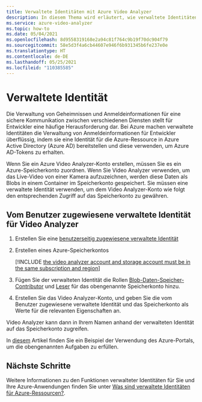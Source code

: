 ```yaml
---
title: Verwaltete Identitäten mit Azure Video Analyzer
description: In diesem Thema wird erläutert, wie verwaltete Identitäten mit Azure Video Analyzer verwendet werden.
ms.service: azure-video-analyzer
ms.topic: how-to
ms.date: 05/04/2021
ms.openlocfilehash: 8d9558319168e2a94c81f764c9b19f70dc904f79
ms.sourcegitcommit: 58e5d3f4a6cb44607e946f6b931345b6fe237e0e
ms.translationtype: HT
ms.contentlocale: de-DE
ms.lasthandoff: 05/25/2021
ms.locfileid: "110385585"
---
```

# <a name="managed-identity"></a>Verwaltete Identität

Die Verwaltung von Geheimnissen und Anmeldeinformationen für eine sichere Kommunikation zwischen verschiedenen Diensten stellt für Entwickler eine häufige Herausforderung dar. Bei Azure machen verwaltete Identitäten die Verwaltung von Anmeldeinformationen für Entwickler überflüssig, indem sie eine Identität für die Azure-Ressource in Azure Active Directory (Azure AD) bereitstellen und diese verwenden, um Azure AD-Tokens zu erhalten.

Wenn Sie ein Azure Video Analyzer-Konto erstellen, müssen Sie es ein Azure-Speicherkonto zuordnen. Wenn Sie Video Analyzer verwenden, um das Live-Video von einer Kamera aufzuzeichnen, werden diese Daten als Blobs in einem Container im Speicherkonto gespeichert. Sie müssen eine verwaltete Identität verwenden, um dem Video Analyzer-Konto wie folgt den entsprechenden Zugriff auf das Speicherkonto zu gewähren.


## <a name="user-assigned-managed-identity-for-video-analyzer"></a>Vom Benutzer zugewiesene verwaltete Identität für Video Analyzer

1. Erstellen Sie eine [benutzerseitig zugewiesene verwaltete Identität](../../active-directory/managed-identities-azure-resources/how-to-manage-ua-identity-portal.md#create-a-user-assigned-managed-identity)

1. Erstellen eines Azure-Speicherkontos

   [!INCLUDE [the video analyzer account and storage account must be in the same subscription and region](./includes/note-account-storage-same-subscription.md)]

1. Fügen Sie der verwalteten Identität die Rollen [Blob-Daten-Speicher-Contributor](../../role-based-access-control/built-in-roles.md#storage-blob-data-contributor) und [Leser](../../role-based-access-control/built-in-roles.md#reader) für das obengenannte Speicherkonto hinzu.

1. Erstellen Sie das Video Analyzer-Konto, und geben Sie die vom Benutzer zugewiesene verwaltete Identität und das Speicherkonto als Werte für die relevanten Eigenschaften an.

Video Analyzer kann dann in Ihrem Namen anhand der verwalteten Identität auf das Speicherkonto zugreifen.

In [diesem](create-video-analyzer-account.md) Artikel finden Sie ein Beispiel der Verwendung des Azure-Portals, um die obengenannten Aufgaben zu erfüllen.


## <a name="next-steps"></a>Nächste Schritte

Weitere Informationen zu den Funktionen verwalteter Identitäten für Sie und Ihre Azure-Anwendungen finden Sie unter [Was sind verwaltete Identitäten für Azure-Ressourcen?](../../active-directory/managed-identities-azure-resources/overview.md).
